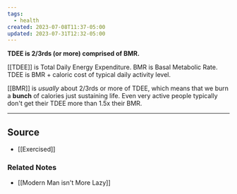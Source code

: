 ```yaml
---
tags:
  - health
created: 2023-07-08T11:37-05:00
updated: 2023-07-31T12:32-05:00
---
```

**TDEE is 2/3rds (or more) comprised of BMR.**

[[TDEE]] is Total Daily Energy Expenditure. BMR is Basal Metabolic Rate. TDEE is BMR + caloric cost of typical daily activity level.

[[BMR]] is *usually* about 2/3rds or more of TDEE, which means that we burn a **bunch** of calories just sustaining life. Even very active people typically don't get their TDEE more than 1.5x their BMR.

---

## Source
- [[Exercised]]

### Related Notes
- [[Modern Man isn't More Lazy]]